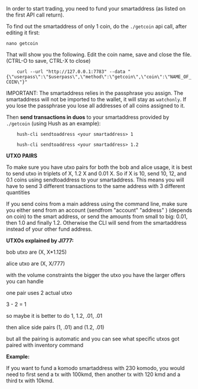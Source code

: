 In order to start trading, you need to fund your smartaddress (as listed on the first API call return).

To find out the smartaddress of only 1 coin, do the `./getcoin` api call, after editing it first:

`nano getcoin`


That will show you the following. Edit the coin name, save and close the file. (CTRL-O to save, CTRL-X to close)

`    curl --url "http://127.0.0.1:7783" --data "{\"userpass\":\"$userpass\",\"method\":\"getcoin\",\"coin\":\"NAME_OF_COIN\"}"`



IMPORTANT: The smartaddress relies in the passphrase you assign. The smartaddress will not be imported to the wallet, it will stay as `watchonly`. If you lose the passphrase you lose all addresses of all coins assigned to it.

Then **send transactions in duos** to your smartaddress provided by `./getcoin` (using Hush as an example):

`    hush-cli sendtoaddress <your smartaddress> 1`

`    hush-cli sendtoaddress <your smartaddress> 1.2`



**UTXO PAIRS**

To make sure you have utxo pairs for both the bob and alice usage, it is best to send utxo in triplets of X,  1.2 X and 0.01 X. So if X is 10, send 10, 12, and 0.1 coins using sendtoaddress to your smartaddress. This means you will have to send 3 different transactions to the same address with 3 different quantities

If you send coins from a main address using the command line, make sure you either send from an account (sendfrom "account" "address" <amount>) (depends on coin) to the smart address, or send the amounts from small to big: 0.01, then 1.0 and finally 1.2. Otherwise the CLI will send from the smartaddress instead of your other fund address.

**UTXOs explained by Jl777:**

bob utxo are (X, X*1.125)

alice utxo are (X, X/777)

with the volume constraints the bigger the utxo you have the larger offers you can handle

one pair uses 2 actual utxo

3 - 2 = 1

so maybe it is better to do 1, 1.2, .01, .01

then alice side pairs (1, .01) and (1.2, .01)

but all the pairing is automatic and you can see what specific utxos got paired with inventory command


**Example:** 

If you want to fund a komodo smartaddress with 230 komodo, you would need to first send a tx with 100kmd, then another tx with 120 kmd and a third tx with  10kmd.